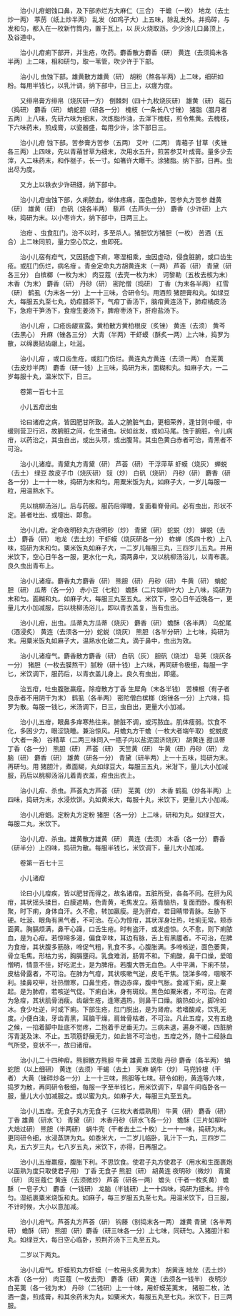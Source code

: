 <!-- { "loadSidebar": true } -->
　　治小儿疳蛔蚀口鼻，及下部赤烂方大麻仁（三合） 干蟾（一枚） 地龙（去土炒一两） 葶苈（纸上炒半两） 乱发（如鸡子大）上五味，除乱发外。并捣碎，与发和匀，都入在一枚新竹筒内，置于瓦上，以 灰火烧取沥。少少涂儿口鼻顶上，及谷道中。

　　治小儿疳痢下部开，并生疮，吹药。麝香散方麝香（研） 黄连（去须捣末各半两）上二味，相和研匀，取一苇管，吹少许于下部。

　　治小儿 虫蚀下部。雄黄散方雄黄（研） 胡粉（熬各半两）上二味，细研如粉。每用半钱匕，以乳汁调，纳下部中，日三上，以瘥为度。

　　又绯帛膏方绯帛（烧灰研一方） 倒棘刺（四十九枚烧灰研） 雄黄（研） 磁石（捣研） 麝香（研） 蚺蛇胆（研各一分） 槐枝（一条长八寸锉） 猪脂（腊月者五两）上八味，先研六味为细末，次炼脂作油，去滓下槐枝，煎令焦黄。去槐枝，下六味药末，煎成膏，以瓷器盛，每用少许，涂下部日三。

　　治小儿疳 蚀下部。苦参膏方苦参（五两） 艾叶（二两） 青葙子 甘草（炙锉各三两）上四味，先以青葙甘草为细末，次用水五升，煎苦参艾叶成膏。量多少去滓，入二味药末，和作梃子，长一寸。如箸许大曝干。涂猪脂。纳下部，日再。虫出尽为度。

　　又方上以铁衣少许研细，纳下部中。

　　治小儿疳虫蚀下部，久痢脓血，举体疼痛，面色虚肿，苦参丸方苦参 雌黄（研） 雄黄（研） 白矾（烧各半两） 藜芦（去芦头一分） 麝香（少许研）上六味，捣研为末。以小枣许大，纳下部中，日两三上。

　　治疳 、虫食肛门。治不以时，多至杀人。猪胆饮方猪胆（一枚） 苦酒（五合）上二味同煎，量力空心饮之，虫即死。

　　治小儿宿有疳气，又因肠虚下痢，寒湿相乘，虫因虚动，侵食脏腑，或口齿生疮。或肛门伤烂，病名疳 。青金定命丸方胡黄连末（一两） 芦荟（研） 青黛（研各三分） 白槟榔（一枚为末） 肉豆蔻（去壳一枚为末） 诃黎勒（五枚去核为末） 木香（为末） 麝香（研） 丹砂（研） 密陀僧（捣研） 丁香（为末各半两） 红雪（研） 鹤虱（为末各一分）上一十三味，合研令匀。用酒煎 猪胆膏和丸。如绿豆大，每服五丸至七丸，奶疳腊茶下，气疳丁香汤下，脑疳黄连汤下，肺疳橘皮汤下，急疳干笋汤下，食疳生姜汤下，脾疳枣汤下，肝疳盐汤下。

　　治小儿疳 ，口疮齿龈宣露。黄柏散方黄柏根皮（炙锉） 黄连（去须） 黄芩（去黑心） 升麻（锉各三分） 大青（半两）干虾蟆（酥炙一两）上六味，捣罗为散，以绵裹贴齿龈上，吐涎。

　　治小儿疳 ，或口齿生疮，或肛门伤烂。黄连丸方黄连（去须一两） 白芜荑（去皮炒半两） 麝香（研一钱）上三味，捣研为末，面糊和丸。如麻子大，一二岁每服十丸，温米饮下，日三。

　　卷第一百七十三

　　小儿五疳出虫

　　论曰诸疳之病，皆因肥甘所致。盖人之腑脏气血，更相荣养，逢甘则中缓，中缓则营卫行迟，故腑脏之间，化生诸虫。状如丝发，或如马尾。蚀于腑脏，令儿病疳，以药治之，其虫自出，或出头项，或出腹背。其虫色黄白赤者可治，青黑者不可治。

　　治小儿诸疳。青黛丸方青黛（研） 芦荟（研） 干浮萍草 虾蟆（烧灰） 蝉蜕（去土） 绿豆 故皮子巾（烧灰研） 豉（炒） 白矾（烧研） 丹砂（研） 麝香（研各一分）上一十一味，捣研为末和匀。用粟米饭为丸，如麻子大，一岁儿每服一粒，用温熟水下。

　　先以桃柳汤浴儿。后与药服。服药后得睡，复面看脊骨间。必有虫出，形状不定。甚者吐出、或嚏出、即愈。

　　治小儿疳。定命夜明砂丸方夜明砂（炒） 青黛（研） 蛇蜕（炒） 蝉蜕（去土） 麝香（研） 地龙（去土炒）干虾蟆（烧灰研各一分） 蚱蝉（炙四十枚）上八味，捣研为末和匀。粟米饭丸如麻子大，一二岁儿每服三丸，三四岁儿五丸。并用米饮下，空心日午各一服，更水化一丸，滴两鼻中，又以桃柳汤浴儿，以青布裹。良久虫出青布上。

　　治小儿诸疳。麝香丸方麝香（研） 熊胆（研） 丹砂（研） 牛黄（研） 蚺蛇胆（研） 瓜蒂（各一分） 赤小豆（七粒） 蟾酥（二片如柳叶大）上八味，捣研为末和匀。面糊和丸，如麻子大，每服三丸至五丸。米饮下，空心日午近晚各一，更量儿大小加减服，后以桃柳汤浴儿，即以青衣盖复，当有虫出。

　　治小儿疳，出虫。瓜蒂丸方瓜蒂（烧灰） 麝香（研） 蟾酥（各半两） 乌蛇尾（酒浸炙） 黄连（去须各一分）蛇蜕（烧灰） 熊胆（各半分研）上七味，捣研为末。用粟米饭丸如麻子大，温熟水化破二丸，滴于鼻中，虫出为效。

　　治小儿诸疳气。麝香散方麝香（研） 白矾（灰） 胆矾（烧过） 皂荚（烧灰各一分） 猪胆（一枚去膜熬干）腻粉（研十钱）上六味，再同研令极细，每服一字匕，米饮调下，服药后，以青衣盖儿身上。良久有虫出，即瘥。

　　治五疳，吐虫腹胀羸瘦。除疳散方丁香 生犀角（末各半钱） 苦楝根（有子者良赤者不用阴干为末） 鹤虱（各半两） 密陀僧白槟榔（炮锉各一分）上六味，捣罗为散。每服一钱匕，米汤调下，日三，虫自出，更量大小加减。

　　治小儿五疳，眼鼻多痒寒热往来。腑脏不调，或泻脓血。肌体瘦弱。饮食不化，多困少力，眼涩饶睡。兼治惊风。月蟾丸方干蟾（一枚大者端午取） 蛇蜕皮（大者一条） 谷精草（二两三味同入一瓶子内以盐泥固济烧灰） 胡黄连 甜瓜蒂 丁香（各一分） 熊胆（研） 芦荟（研） 天竺黄（研） 牛黄（研）丹砂（研） 龙脑（研） 麝香（研） 雄黄（研各一分） 青黛（研半两）上一十五味，捣研为末。再研匀。用 猪胆汁，煮面糊，丸如绿豆大，每服三五丸，米泔下，量儿大小加减服，药后以桃柳汤浴儿着青衣盖，疳虫出衣上。

　　治小儿疳、杀虫。芦荟丸方芦荟（研） 芜荑（炒） 木香 鹤虱（炒各半两）上四味，捣研为末，水浸炊饼。丸如黄米大，每服十丸，米饮下，更量儿大小加减。

　　治小儿疳蛔。定粉丸方定粉 猪胆（各一分）上二味，研和为丸，如绿豆大，每服二丸，米饮下。

　　治小儿疳、杀虫。雄黄散方雄黄（研） 黄连（去须） 木香（各一分） 麝香（研半分）上四味，捣研为散。每服半钱匕，米饮调下，量儿大小加减。

　　卷第一百七十三

　　小儿诸疳

　　论曰小儿疳疾，皆以肥甘而得之，故名诸疳。五脏所受，各各不同。在肝为风疳，其状摇头揉目，白膜遮睛，色青黄，毛焦发立。筋青脑热，复面而卧。腹有积聚，时下痢，身体自汗。久不愈，转加羸瘦。是为肝疳，若目睛带青脉。左胁下硬。吐涎、眼角有黑气者，不可治。在心为惊疳，其状浑身壮热，吐痢无常。颊赤面黄。胸膈烦满，鼻干心躁，口舌生疮。时有盗汗，或发虚惊。久不愈，则下痢脓血，是为心疳。若惊啼多渴，偏食辛味，耳边有脉，舌上有黑靥者。不可治，在脾为食疳，其状腹多筋脉，啼促气粗，乳食不多。心腹胀满。多啼咳逆，面色萎黄，骨立毛焦。形枯力劣，胸膈壅闷。乳食难消，肠胃不和。下痢酸，鼻干口燥，爱暗憎明，情意不佳，好吃泥土，是为脾疳。若腹大唇无血色。人中平满，下痢不禁，皮枯骨露者，不可治。在肺为气疳，其状咳嗽气逆，皮毛干焦。饶涕多啼，咽喉不利。揉鼻咬甲，壮热憎寒，口鼻生疮，唇边赤痒，腹中气胀。食减下痢，皮上粟起。是为肺疳，若咳逆气促。下痢白沫，身有斑纹。黑色如粟米者，不可治。在肾为急疳，其状肌骨消瘦。齿龈生疮，逢寒遇热，则鼻干口燥。脑热如火，脚冷如冰。食少吐逆，时或下痢。下部生疮，肛门脱出，是为肾疳。若嗜酸咸，饮乳无度。小便白浊，牙齿青黑，耳脑干燥，肩耸骨枯者，不可治。凡此五疳，又有五绝之候，一掐着脚中趾底不觉疼，二抱着手足垂无力。三病未退，遍身不暖，四脏腑泻青涎及沫、不止。五项筋舒展无力，如此皆不可治也，五疳之外，随十二经脉血气所受，变状不一，故曰诸疳。

　　治小儿二十四种疳。熊胆散方熊胆 牛黄 雄黄 五灵脂 丹砂 麝香（各半两） 蚺蛇胆（以上细研） 黄连（去须）干蝎（去土） 天麻 蜗牛（炒） 马兜铃根（干者） 大黄（锉碎炒各一分）上一十三味，熊胆等七味。研令如粉，黄连等六味，捣罗为散，再同研令极细，每服一字至半钱匕，用米饮调下，早晨午间临卧各一服，量儿大小加减服之。或以蜜为丸，如麻子大，每服三丸至五丸。

　　治小儿五疳。无食子丸方无食子（三枚大者煨熟用） 牛黄（研） 麝香（研） 丁香 雄黄（研水飞） 青黛（研） 木香丹砂（研水飞各一分） 蟾酥（三片如柳叶大焙过研） 熊胆（半两研） 蜗牛壳（干者去土二十枚）上一十一味，捣研为末。更同研令细，水浸蒸饼为丸。如黍米大，一二岁儿临卧，乳汁下一丸，三四岁二丸，五六岁三丸，七八岁五丸，米饮下，亦得，日再服之。

　　治小儿五疳羸瘦，腹胀下利。不思饮食。使君子丸方使君子（用水和生面裹炮以面熟为度只取使君子用） 丁香 无食子 熊胆（研） 胡黄连 夜明砂（微炒） 青黛（研） 肉豆蔻仁 黄连（去须微炒） 芦荟（研各一两） 蟾头（干者一枚炙黄） 蟾酥（一皂子大） 麝香（一钱研） 龙脑（半钱研）上一十四味，捣研为细末。拌令匀。湿纸裹粟米烧饭和丸。如麻子，每三岁服五丸至七丸。用温米饮下，日三服，不计时候，大小以意加减。

　　治小儿疳气。芦荟丸方芦荟（研） 钩藤（别捣末各一两） 雄黄 青黛（各半两研） 蟾酥（研） 熊胆（研）麝香（研三味各一分）上七味，同研匀。入猪胆汁和丸。如绿豆大，每日空心临卧，煎荆芥汤下三丸至五丸。

　　二岁以下两丸。

　　治小儿疳气。虾蟆煎丸方虾蟆（一枚用头炙黄为末） 胡黄连 地龙（去土炒） 木香（各一分） 肉豆蔻（一枚去壳） 麝香（研） 黄连（去须各一钱半） 夜明沙 白芜荑（各一钱为末） 丹砂（二钱研）上一十味，用虾蟆芜荑末， 猪胆二枚，法酒一盏，煎成膏，和其余药末为丸，如粟米大，每服五丸至七丸，米饮下，日三两服。

